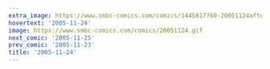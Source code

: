 ```yaml
---
extra_image: https://www.smbc-comics.com/comics/1445817760-20051124after.png
hovertext: '2005-11-24'
image: https://www.smbc-comics.com/comics/20051124.gif
next_comic: '2005-11-25'
prev_comic: '2005-11-23'
title: '2005-11-24'
---
```


